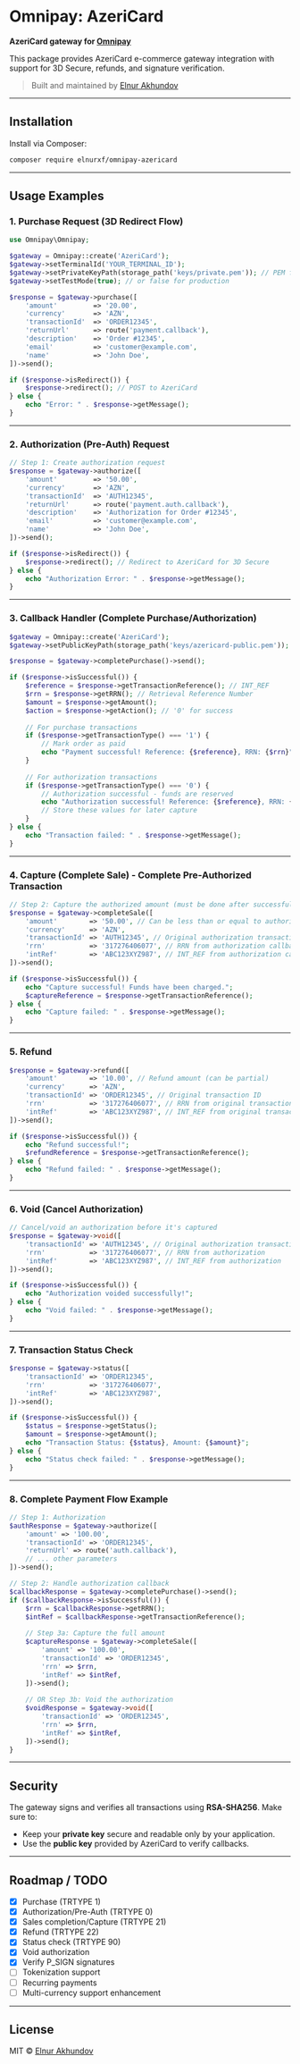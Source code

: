 # Omnipay: AzeriCard

**AzeriCard gateway for [Omnipay](https://github.com/thephpleague/omnipay)**

This package provides AzeriCard e-commerce gateway integration with support for 3D Secure, refunds, and signature verification.

> Built and maintained by [Elnur Akhundov](mailto:elnurxf@gmail.com)

---

## Installation

Install via Composer:

```bash
composer require elnurxf/omnipay-azericard
```

---

## Usage Examples

### 1. Purchase Request (3D Redirect Flow)

```php
use Omnipay\Omnipay;

$gateway = Omnipay::create('AzeriCard');
$gateway->setTerminalId('YOUR_TERMINAL_ID');
$gateway->setPrivateKeyPath(storage_path('keys/private.pem')); // PEM file
$gateway->setTestMode(true); // or false for production

$response = $gateway->purchase([
    'amount'         => '20.00',
    'currency'       => 'AZN',
    'transactionId'  => 'ORDER12345',
    'returnUrl'      => route('payment.callback'),
    'description'    => 'Order #12345',
    'email'          => 'customer@example.com',
    'name'           => 'John Doe',
])->send();

if ($response->isRedirect()) {
    $response->redirect(); // POST to AzeriCard
} else {
    echo "Error: " . $response->getMessage();
}
```

---

### 2. Authorization (Pre-Auth) Request

```php
// Step 1: Create authorization request
$response = $gateway->authorize([
    'amount'         => '50.00',
    'currency'       => 'AZN',
    'transactionId'  => 'AUTH12345',
    'returnUrl'      => route('payment.auth.callback'),
    'description'    => 'Authorization for Order #12345',
    'email'          => 'customer@example.com',
    'name'           => 'John Doe',
])->send();

if ($response->isRedirect()) {
    $response->redirect(); // Redirect to AzeriCard for 3D Secure
} else {
    echo "Authorization Error: " . $response->getMessage();
}
```

---

### 3. Callback Handler (Complete Purchase/Authorization)

```php
$gateway = Omnipay::create('AzeriCard');
$gateway->setPublicKeyPath(storage_path('keys/azericard-public.pem'));

$response = $gateway->completePurchase()->send();

if ($response->isSuccessful()) {
    $reference = $response->getTransactionReference(); // INT_REF
    $rrn = $response->getRRN(); // Retrieval Reference Number
    $amount = $response->getAmount();
    $action = $response->getAction(); // '0' for success
    
    // For purchase transactions
    if ($response->getTransactionType() === '1') {
        // Mark order as paid
        echo "Payment successful! Reference: {$reference}, RRN: {$rrn}";
    }
    
    // For authorization transactions  
    if ($response->getTransactionType() === '0') {
        // Authorization successful - funds are reserved
        echo "Authorization successful! Reference: {$reference}, RRN: {$rrn}";
        // Store these values for later capture
    }
} else {
    echo "Transaction failed: " . $response->getMessage();
}
```

---

### 4. Capture (Complete Sale) - Complete Pre-Authorized Transaction

```php
// Step 2: Capture the authorized amount (must be done after successful authorization)
$response = $gateway->completeSale([
    'amount'        => '50.00', // Can be less than or equal to authorized amount
    'currency'      => 'AZN',
    'transactionId' => 'AUTH12345', // Original authorization transaction ID
    'rrn'           => '317276406077', // RRN from authorization callback
    'intRef'        => 'ABC123XYZ987', // INT_REF from authorization callback
])->send();

if ($response->isSuccessful()) {
    echo "Capture successful! Funds have been charged.";
    $captureReference = $response->getTransactionReference();
} else {
    echo "Capture failed: " . $response->getMessage();
}
```

---

### 5. Refund

```php
$response = $gateway->refund([
    'amount'        => '10.00', // Refund amount (can be partial)
    'currency'      => 'AZN',
    'transactionId' => 'ORDER12345', // Original transaction ID
    'rrn'           => '317276406077', // RRN from original transaction
    'intRef'        => 'ABC123XYZ987', // INT_REF from original transaction
])->send();

if ($response->isSuccessful()) {
    echo "Refund successful!";
    $refundReference = $response->getTransactionReference();
} else {
    echo "Refund failed: " . $response->getMessage();
}
```

---

### 6. Void (Cancel Authorization)

```php
// Cancel/void an authorization before it's captured
$response = $gateway->void([
    'transactionId' => 'AUTH12345', // Original authorization transaction ID
    'rrn'           => '317276406077', // RRN from authorization
    'intRef'        => 'ABC123XYZ987', // INT_REF from authorization
])->send();

if ($response->isSuccessful()) {
    echo "Authorization voided successfully!";
} else {
    echo "Void failed: " . $response->getMessage();
}
```

---

### 7. Transaction Status Check

```php
$response = $gateway->status([
    'transactionId' => 'ORDER12345',
    'rrn'           => '317276406077',
    'intRef'        => 'ABC123XYZ987',
])->send();

if ($response->isSuccessful()) {
    $status = $response->getStatus();
    $amount = $response->getAmount();
    echo "Transaction Status: {$status}, Amount: {$amount}";
} else {
    echo "Status check failed: " . $response->getMessage();
}
```

---

### 8. Complete Payment Flow Example

```php
// Step 1: Authorization
$authResponse = $gateway->authorize([
    'amount' => '100.00',
    'transactionId' => 'ORDER12345',
    'returnUrl' => route('auth.callback'),
    // ... other parameters
])->send();

// Step 2: Handle authorization callback
$callbackResponse = $gateway->completePurchase()->send();
if ($callbackResponse->isSuccessful()) {
    $rrn = $callbackResponse->getRRN();
    $intRef = $callbackResponse->getTransactionReference();
    
    // Step 3a: Capture the full amount
    $captureResponse = $gateway->completeSale([
        'amount' => '100.00',
        'transactionId' => 'ORDER12345',
        'rrn' => $rrn,
        'intRef' => $intRef,
    ])->send();
    
    // OR Step 3b: Void the authorization
    $voidResponse = $gateway->void([
        'transactionId' => 'ORDER12345',
        'rrn' => $rrn,
        'intRef' => $intRef,
    ])->send();
}
```

---

## Security

The gateway signs and verifies all transactions using **RSA-SHA256**. Make sure to:

- Keep your **private key** secure and readable only by your application.
- Use the **public key** provided by AzeriCard to verify callbacks.

---

## Roadmap / TODO

- [x] Purchase (TRTYPE 1)
- [x] Authorization/Pre-Auth (TRTYPE 0)
- [x] Sales completion/Capture (TRTYPE 21)
- [x] Refund (TRTYPE 22)
- [x] Status check (TRTYPE 90)
- [x] Void authorization
- [x] Verify P_SIGN signatures
- [ ] Tokenization support
- [ ] Recurring payments
- [ ] Multi-currency support enhancement

---

## License

MIT © [Elnur Akhundov](mailto:elnurxf@gmail.com)
